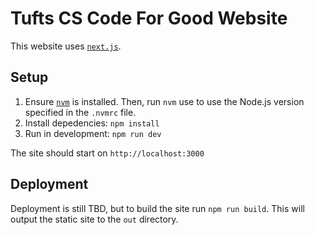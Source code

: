 # Tufts CS Code For Good Website

This website uses [`next.js`](https://nextjs.org/docs/getting-started).

## Setup
1. Ensure [`nvm`](https://github.com/nvm-sh/nvm) is installed. Then, run `nvm` use to use the Node.js version specified in the `.nvmrc` file.
2. Install depedencies: `npm install`
3. Run in development: `npm run dev`

The site should start on `http://localhost:3000`

## Deployment

Deployment is still TBD, but to build the site run `npm run build`. This will output the static site to the `out` directory.